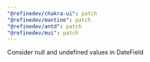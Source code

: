 ```yaml
---
"@refinedev/chakra-ui": patch
"@refinedev/mantine": patch
"@refinedev/antd": patch
"@refinedev/mui": patch
---
```


Consider null and undefined values in DateField
